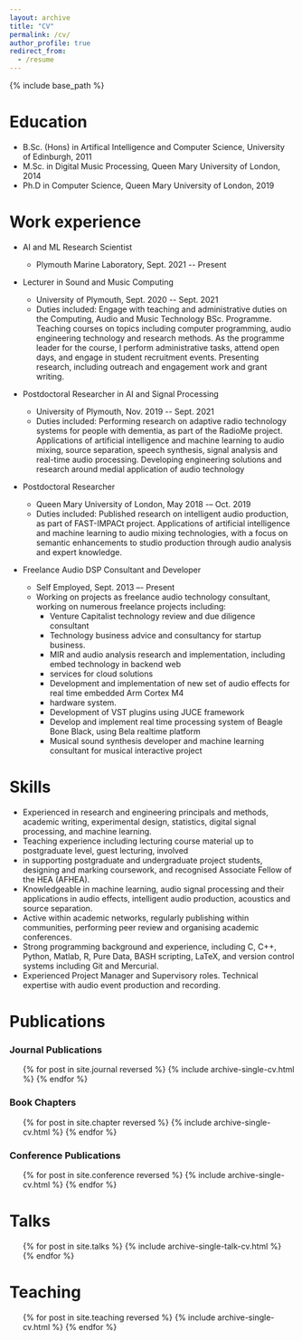 ```yaml
---
layout: archive
title: "CV"
permalink: /cv/
author_profile: true
redirect_from:
  - /resume
---
```


{% include base_path %}

Education
======
* B.Sc. (Hons) in Artifical Intelligence and Computer Science, University of Edinburgh, 2011
* M.Sc. in Digital Music Processing, Queen Mary University of London, 2014
* Ph.D in Computer Science, Queen Mary University of London, 2019

Work experience
======

* AI and ML Research Scientist
  * Plymouth Marine Laboratory, Sept. 2021 -- Present

* Lecturer in Sound and Music Computing
  * University of Plymouth, Sept. 2020 --  Sept. 2021
  * Duties included: Engage with teaching and administrative duties on the Computing, Audio and Music Technology BSc. Programme. Teaching courses on topics including computer programming, audio engineering technology and research methods. As the programme leader for the course, I perform administrative tasks,
  attend open days, and engage in student recruitment events. Presenting research, including outreach and
  engagement work and grant writing.

* Postdoctoral Researcher in AI and Signal Processing
  * University of Plymouth, Nov. 2019 -- Sept. 2021
  * Duties included: Performing research on adaptive radio technology systems for people with dementia, as part of the RadioMe project. Applications of artificial intelligence and machine learning to audio mixing, source separation, speech synthesis, signal analysis and real-time audio processing. Developing engineering solutions and research around medial application of audio technology

* Postdoctoral Researcher
  * Queen Mary University of London, May 2018 -– Oct. 2019
  * Duties included: Published research on intelligent audio production, as part of FAST-IMPACt project. Applications of artificial intelligence and machine learning to audio mixing technologies, with a focus on semantic enhancements to studio production through audio analysis and expert knowledge.

* Freelance Audio DSP Consultant and Developer
  * Self Employed, Sept. 2013 –- Present
  * Working on projects as freelance audio technology consultant, working on numerous freelance projects including:
    * Venture Capitalist technology review and due diligence consultant
    * Technology business advice and consultancy for startup business.
    * MIR and audio analysis research and implementation, including embed technology in backend web
    * services for cloud solutions
    * Development and implementation of new set of audio effects for real time embedded Arm Cortex M4
    * hardware system.
    * Development of VST plugins using JUCE framework
    * Develop and implement real time processing system of Beagle Bone Black, using Bela realtime platform
    * Musical sound synthesis developer and machine learning consultant for musical interactive project
  
Skills
======
* Experienced in research and engineering principals and methods, academic writing, experimental design, statistics, digital signal processing, and machine learning.
* Teaching experience including lecturing course material up to postgraduate level, guest lecturing, involved
* in supporting postgraduate and undergraduate project students, designing and marking coursework, and recognised Associate Fellow of the HEA (AFHEA).
* Knowledgeable in machine learning, audio signal processing and their applications in audio effects, intelligent audio production, acoustics and source separation.
* Active within academic networks, regularly publishing within communities, performing peer review and organising academic conferences.
* Strong programming background and experience, including C, C++, Python, Matlab, R, Pure Data, BASH scripting, LaTeX, and version control systems including Git and Mercurial.
* Experienced Project Manager and Supervisory roles. Technical expertise with audio event production and recording.

Publications
======
<!--   <ul>{% for post in site.publications %}
    {% include archive-single-cv.html %}
  {% endfor %}</ul> -->
  
### Journal Publications
<ul>{% for post in site.journal reversed %}
  {% include archive-single-cv.html %}
{% endfor %}</ul>

### Book Chapters
<ul>{% for post in site.chapter reversed %}
  {% include archive-single-cv.html %}
{% endfor %}</ul>

### Conference Publications
<ul>{% for post in site.conference reversed %}
  {% include archive-single-cv.html %}
{% endfor %}</ul>


Talks
======
  <ul>{% for post in site.talks %}
    {% include archive-single-talk-cv.html %}
  {% endfor %}</ul>
  
Teaching
======
  <ul>{% for post in site.teaching reversed %}
    {% include archive-single-cv.html %}
  {% endfor %}</ul>
  
<!-- Service and leadership
======
* Currently signed in to 43 different slack teams -->
